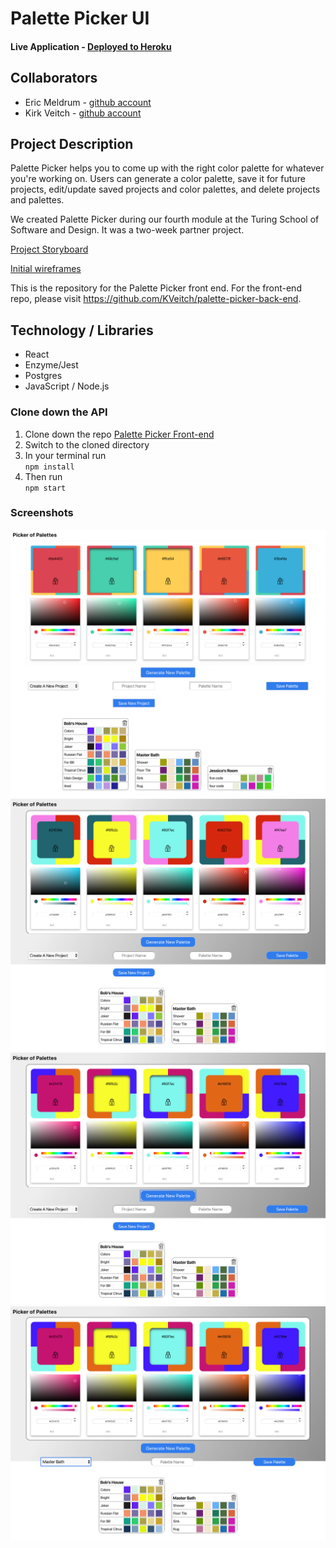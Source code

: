 [//]: # (use this line to add comments)
# Palette Picker UI

#### Live Application - [Deployed to Heroku](http://ui-palette-picker.herokuapp.com/)

## Collaborators  
- Eric Meldrum - [github account](https://github.com/ericwm76)
- Kirk Veitch - [github account](https://github.com/KVeitch)

## Project Description

Palette Picker helps you to come up with the right color palette for whatever you're working on. Users can generate a color palette, save it for future projects, edit/update saved projects and color palettes, and delete projects and palettes.

We created Palette Picker during our fourth module at the Turing School of Software and Design. It was a two-week partner project. 


[Project Storyboard](https://github.com/users/KVeitch/projects/4)

[Initial wireframes](./DOCS/PalettePicker.pdf)

This is the repository for the Palette Picker front end. For the front-end repo, please visit https://github.com/KVeitch/palette-picker-back-end.

## Technology / Libraries 

- React
- Enzyme/Jest
- Postgres
- JavaScript / Node.js

### Clone down the API

1. Clone down the repo [Palette Picker Front-end](https://github.com/KVeitch/palette-picker-front-end.git)
2. Switch to the cloned directory
3. In your terminal run  
                          ```npm install```
4. Then run   
              ```npm start```

### Screenshots


![](/DOCS/screenCap.png)
![](/DOCS/screenCap1.png)
![](/DOCS/screenCap2.png)
![](/DOCS/screenCap3.png)

